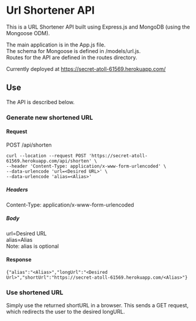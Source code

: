 # Url Shortener API

This is a URL Shortener API built using Express.js and MongoDB (using the Mongoose ODM).

The main application is in the App.js file.  
The schema for Mongoose is defined in /models/url.js.  
Routes for the API are defined in the routes directory.  

Currently deployed at https://secret-atoll-61569.herokuapp.com/

## Use

The API is described below.

### Generate new shortened URL

#### Request

POST /api/shorten
```
curl --location --request POST 'https://secret-atoll-61569.herokuapp.com/api/shorten' \
--header 'Content-Type: application/x-www-form-urlencoded' \
--data-urlencode 'url=<Desired URL>' \
--data-urlencode 'alias=<Alias>'
```

##### Headers
Content-Type: application/x-www-form-urlencoded

##### Body
url=Desired URL  
alias=Alias  
Note: alias is optional

#### Response

```
{"alias":"<Alias>","longUrl":"<Desired Url>","shortUrl":"https://secret-atoll-61569.herokuapp.com/<Alias>"}
```
### Use shortened URL

Simply use the returned shortURL in a browser. This sends a GET request, which redirects the user to the desired longURL.
